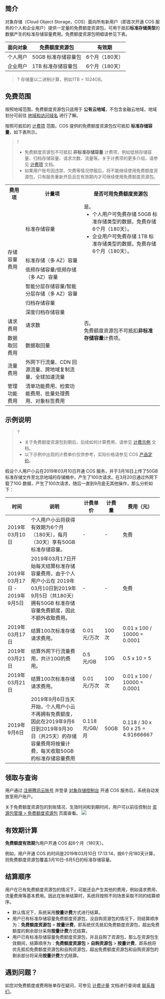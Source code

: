 ## 简介

对象存储（Cloud Object Storage，COS）面向所有新用户（即首次开通 COS 服务的个人和企业用户）提供一定量的免费额度资源包，可用于抵扣**标准存储类型**的数据产生的标准存储容量费用。免费额度资源包明细请参见下表。 

| 面向对象 | 免费额度资源包          | 有效期 |
| -------- | ----------------- | ------ |
| 个人用户 | 50GB 标准存储容量包 | 6个月（180天）  |
| 企业用户 | 1TB 标准存储容量包  | 6个月（180天）  |

>? 存储量以二进制计算，例如1TB = 1024GB。
>


## 免费范围

按照地域范围，免费额度资源包只适用于 **公有云地域**，不包含金融云地域，地域划分可前往 [地域和访问域名](https://cloud.tencent.com/document/product/436/6224) 进行了解。

按照可抵扣的 [计费项](https://cloud.tencent.com/document/product/436/40285) 范围，COS 提供的免费额度资源包仅可抵扣 **标准存储容量**，如下表所示。

>!
> - 免费额度资源包不可抵扣 **非标准存储容量** 计费项，例如低频存储容量、归档存储容量、请求次数、流量等。关于计费项的更多介绍，请参见 [计费项](https://cloud.tencent.com/document/product/436/40285) 文档。
> - 如果用户账号因违禁、欠费等情况停服后，将不能继续使用免费额度资源包，只有服务重新开启且在有效期内才可继续使用免费额度资源包。
> 

<table>
   <tr>
      <th>费用项</th>
      <th>计量项</th>
      <th>是否可用免费额度资源包</th>
   </tr>
   <tr>
      <td rowspan="6">存储容量费用</td>
      <td>标准存储容量</td>
      <td>是。<ul  style="margin: 0;"><li>个人用户可免费存储 50GB 标准存储类型的数据，免费存储6个月（180天）。</li><li>企业用户可免费存储 1TB 标准存储类型的数据，免费存储6个月（180天）。</li></ul></td>
   </tr>
   <tr>
      <td>标准存储（多 AZ）容量</td>
      <td rowspan="9">否。<br>免费额度资源包不可抵扣<strong>非标准存储容量</strong>计费项。</br></td>
   </tr>
   <tr>
      <td>低频存储容量/低频存储（多 AZ）容量</td>
   </tr>
   <tr>
      <td>智能分层存储容量/智能分层存储（多 AZ）容量</td>
   </tr>
   <tr>
      <td>归档存储容量</td>
   <tr>
      <td>深度归档存储容量</td>
   </tr>
   <tr>
      <td>请求费用</td>
      <td>请求数</td>
   </tr>
   <tr>
      <td>数据取回费用</td>
      <td>数据取回量</td>
   </tr>
   <tr>
      <td rowspan="1">流量费用</td>
      <td>外网下行流量、CDN 回源流量、跨地域复制流量、全球加速流量</td>
   </tr>
   <tr>
	     <td rowspan="1">管理功能费用</td>
       <td>清单功能费用、检索功能费用、批量处理费用、对象标签费用</td>
   </tr>
</table>



## 示例说明

> ?
> - 关于免费额度资源包到期后，后续如何计算费用，请参见 [计费示例](https://cloud.tencent.com/document/product/436/6241) 文档。
> - 以下示例中出现的计费单价仅供参考，实际价格请参见 COS [产品定价](https://buy.cloud.tencent.com/price/cos)。
> 


假设个人用户小云在2019年03月10日开通 COS 服务，并于3月16日上传了50GB 标准存储文件至北京地域的存储桶中，产生了100次请求。在3月20日通过外网下载了10G 数据，产生了100次请求，随后一直到9月底无其他操作，那么分析如下：


|时间  |   说明   |  计费单价  |  计费量  |   费用（元）   |
|-----|  -----|   -----|----|   -----|
|  2019年03月10日  |  个人用户小云将获得有效期为6个月（180天），每月（30天）享有50GB 标准存储容量。 |  -  | -   |  免费  |
|  2019年03月17日 - 2019年9月5日  |  2019年03月17日开始每天结算标准存储容量费用，由于个人用户小云在 2019年03月10日到2019年9月5日（共180天）拥有50GB 标准存储容量免费额度，因此不额外收取费用。| -  | -   |  免费  |
|2019年03月17日   | 结算100次标准存储请求费用。 |  0.01元/万次   |  100次   |  0.01 x 100 / 10000 = 0.0001   |
| 2019年03月21日  |  结算外网下行流量费用，共计10G的费用。   |   0.5元/GB  | 10G   | 0.5 x 10 = 5  | 
| 2019年03月21日  | 结算100次标准存储请求费用。 |  0.01元/万次   |  100次   |  0.01 x 100 / 10000 = 0.0001   |
|  2019年9月6日  |  2019年9月6日当天开始，个人用户小云不再拥有免费额度，因此在2019年9月6日到2019年9月30日（共25天）的存储容量费用将按量计费，每天收取50GB 的标准存储容量费用  |   0.118元/GB/月  |  50GB  |  0.118 / 30 x 50 x 25 = 4.91666667  |



## 领取与查询

用户通过 [注册腾讯云账号](https://cloud.tencent.com/document/product/378/17985) 并登录 [对象存储控制台](https://console.cloud.tencent.com/cos5) 开通 COS 服务后，系统自动发放至用户账户。

关于免费额度资源包的到账情况、生效时间和到期时间，用户可以前往控制台 [资源包管理 > 免费额度资源包](https://console.cloud.tencent.com/cos5/package/free) 页面查看。
![](https://qcloudimg.tencent-cloud.cn/raw/de9545df30cbc19d9a7c191b3d7ea809.png)


## 有效期计算

**免费额度有效期**为用户开通 COS 起6个月（180天）。

例如，用户开通 COS 的时间是2019年03月10日 17:13:14，按6个月180天计算，则免费额度资源包覆盖3月10日-9月5日的标准存储容量。

## 结算顺序

用户在已有免费额度资源包的情况下，可能还会产生其他的费用，例如请求费用、流量费用等基本费用。因此在账单结算时，系统将按照不同场景采取不同的结算顺序。

- 默认情况下，系统采用**按量计费**方式进行结算。
- 用户已有标准存储容量免费额度资源包，没自购资源包的情况下，则结算顺序为：**免费额度资源包** > **按量计费**，即系统优先抵扣免费额度资源包，超出免费额度的剩余部分采用**按量计费**方式结算。
- 用户已有标准存储容量免费额度资源包，并且自购了资源包，那么在资源包生效期间，结算顺序为：**免费额度资源包** > **自购资源包** > **按量计费**，即系统将优先抵扣免费额度资源包和自购资源包，超出免费额度资源包和自购资源包的剩余部分将采用**按量计费**方式结算。



## 遇到问题？

如您对免费额度或费用账单存在疑问，可参见 [计费计量](https://cloud.tencent.com/document/product/436/30747) 文档进行查询或 [联系我们](https://cloud.tencent.com/document/product/436/37708)。
